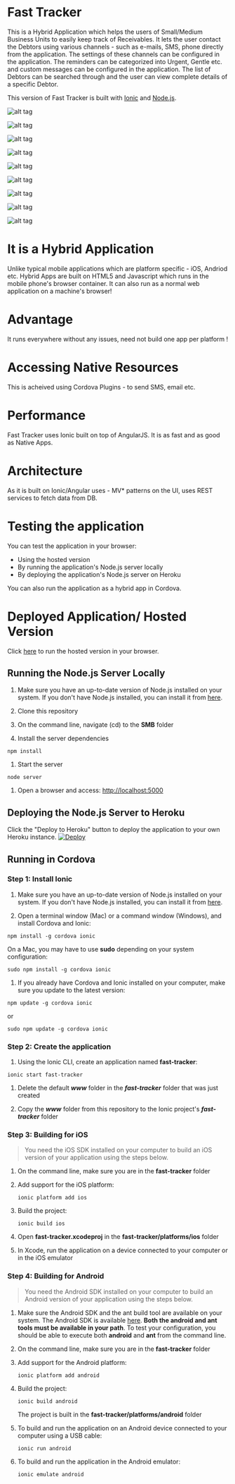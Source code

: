 Fast Tracker
=============
This is a Hybrid Application which helps the users of Small/Medium Business Units to easily keep track of Receivables. 
It lets the user contact the Debtors using various channels - such as e-mails, SMS, phone directly from the application.
The settings of these channels can be configured in the application. The reminders can be categorized into Urgent, Gentle etc. and custom messages can be configured in the application. The list of Debtors can be searched through and the user can view complete details of a specific Debtor.

This version of Fast Tracker is built with [Ionic](http://ionicframework.com/) and [Node.js]().

![alt tag](readme_pics/login_screen.jpg)

![alt tag](readme_pics/dashboard.jpg)

![alt tag](readme_pics/receivables.jpg)

![alt tag](readme_pics/recv_detail_view.jpg)

![alt tag](readme_pics/search_results.jpg)

![alt tag](readme_pics/recv_detail_view_del_back.jpg)

![alt tag](readme_pics/email_sample.jpg)

![alt tag](mail_setting.jpg)

![alt tag](mail_reminder_setting.jpg)

It is a Hybrid Application
============================

Unlike typical mobile applications which are platform specific - iOS, Andriod etc. Hybrid Apps are built on HTML5 and Javascript which runs in the mobile phone's browser container.
It can also run as a normal web application on a machine's browser!

Advantage
==========

It runs everywhere without any issues, need not build one app per platform !

Accessing Native Resources
===========================
This is acheived using Cordova Plugins - to send SMS, email etc.

Performance
=============
Fast Tracker uses Ionic built on top of AngularJS. It is as fast and as good as Native Apps. 

Architecture
=============
As it is built on Ionic/Angular uses - MV* patterns on the UI, uses REST services to fetch data from DB.

Testing the application
========================
You can test the application in your browser:
- Using the hosted version
- By running the application's Node.js server locally
- By deploying the application's Node.js server on Heroku

You can also run the application as a hybrid app in Cordova.

Deployed Application/ Hosted Version
=====================================
Click [here](https://fastracker.herokuapp.com) to run the hosted version in your browser.

## Running the Node.js Server Locally

1. Make sure you have an up-to-date version of Node.js installed on your system. If you don't have Node.js installed, you can install it from [here](http://nodejs.org/).

1. Clone this repository

1. On the command line, navigate (cd) to the **SMB** folder

1. Install the server dependencies

  ```
  npm install
  ```

1. Start the server

  ```
  node server
  ```

1. Open a browser and access: [http://localhost:5000](http://localhost:5000)

## Deploying the Node.js Server to Heroku

Click the "Deploy to Heroku" button to deploy the application to your own Heroku instance.
[![Deploy](https://www.herokucdn.com/deploy/button.png)](https://heroku.com/deploy)

## Running in Cordova

### Step 1: Install Ionic

1. Make sure you have an up-to-date version of Node.js installed on your system. If you don't have Node.js installed, you can install it from [here](http://nodejs.org/).

1. Open a terminal window (Mac) or a command window (Windows), and install Cordova and Ionic:

  ```
  npm install -g cordova ionic
  ```

  On a Mac, you may have to use **sudo** depending on your system configuration:

  ```
  sudo npm install -g cordova ionic
  ```

1. If you already have Cordova and Ionic installed on your computer, make sure you update to the latest version:

  ```
  npm update -g cordova ionic
  ```

  or

  ```
  sudo npm update -g cordova ionic
  ```

### Step 2: Create the application

1. Using the Ionic CLI, create an application named **fast-tracker**:

  ```
  ionic start fast-tracker
  ```

1. Delete the default ***www*** folder in the ***fast-tracker*** folder that was just created

1. Copy the ***www*** folder from this repository to the Ionic project's ***fast-tracker*** folder


### Step 3: Building for iOS

> You need the iOS SDK installed on your computer to build an iOS version of your application
using the steps below.

1. On the command line, make sure you are in the **fast-tracker** folder

1. Add support for the iOS platform:

    ```
    ionic platform add ios
    ```

1. Build the project:

    ```
    ionic build ios
    ```

1. Open **fast-tracker.xcodeproj** in the **fast-tracker/platforms/ios** folder

1. In Xcode, run the application on a device connected to your computer or in the iOS emulator


### Step 4: Building for Android

> You need the Android SDK installed on your computer to build an Android version of your
application using the steps below.

1. Make sure the Android SDK and the ant build tool are available on your system. The Android SDK is available [here](http://developer.android.com/sdk/index.html). **Both the android and ant tools must be available in your path**. To test your configuration, you should be able to execute both **android** and **ant** from the command line.

1. On the command line, make sure you are in the **fast-tracker** folder

1. Add support for the Android platform:

    ```
    ionic platform add android
    ```

1. Build the project:

    ```
    ionic build android
    ```

    The project is built in the **fast-tracker/platforms/android** folder


1. To build and run the application on an Android device connected to your computer using a USB cable:

    ```
    ionic run android
    ```

1. To build and run the application in the Android emulator:

    ```
    ionic emulate android
    ```


